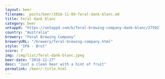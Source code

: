 ```yaml
---
layout: beer
filename: _posts/beer/2016-11-09-feral-dank-blanc.md
title: Feral dank blanc
category: beer
untappd: "https://untappd.com/b/feral-brewing-company-dank-blanc/2759212"
country: "Australia"
brewery: "Feral Brewing Company"
breweryURL: "/brewery/feral-brewing-company.html"
style: "IPA - Brut"
score: 7
img: /img/list/feral-dank-blanc.jpeg
beer-date: "2018-12-27"
desc: "Just a clean beer with a hint of fruit"
permalink: /beer/:title.html
---
```

